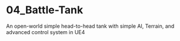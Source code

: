 # 04_Battle-Tank
An open-world simple head-to-head tank with simple AI, Terrain, and advanced control system in UE4

